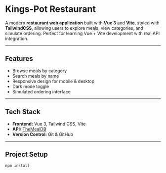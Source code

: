 # Kings-Pot Restaurant

A modern **restaurant web application** built with **Vue 3** and **Vite**, styled with **TailwindCSS**, allowing users to explore meals, view categories, and simulate ordering. Perfect for learning Vue + Vite development with real API integration.

---

## Features

- Browse meals by category
- Search meals by name
- Responsive design for mobile & desktop
- Dark mode toggle
- Simulated ordering interface

---

## Tech Stack

- **Frontend:** Vue 3, Tailwind CSS, Vite
- **API:** [TheMealDB](https://www.themealdb.com/)
- **Version Control:** Git & GitHub

---

## Project Setup

```bash
npm install
